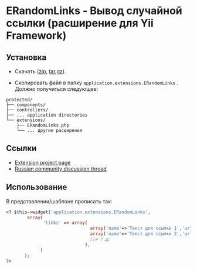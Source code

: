 ERandomLinks - Вывод случайной ссылки (расширение для Yii Framework)
=======

## Установка

* Скачать ([zip](https://github.com/kosenka/ERandomLinks/zipball/master), [tar.gz](https://github.com/kosenka/ERandomLinks/tarball/master)).

* Скопировать файл в папку `application.extensions.ERandomLinks` . Должно получиться следующее:

```
protected/
├── components/
├── controllers/
├── ... application directories
└── extensions/
    ├── ERandomLinks.php
    └── ... другие расширения
```

## Ссылки

* [Extension project page](https://github.com/kosenka/ERandomLinks)
* [Russian community discussion thread](http://yiiframework.ru/forum/viewtopic.php?f=9&t=764)

## Использование
В представлении/шаблоне прописать так:

```php
<? $this->widget('application.extensions.ERandomLinks',
        array(
              'links' => array(
                                array('name'=>'Текст для ссылки 1','url'=>'http://site1.ru'),
                                array('name'=>'Текст для ссылки 2','url'=>'http://site2.ru/about'),
                                //и т.д.
                              ),
             )
       );
?>
```

